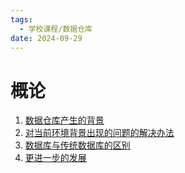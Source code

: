 ```yaml
---
tags:
  - 学校课程/数据仓库
date: 2024-09-29
---
```

# 概论

1. [数据仓库产生的背景](起源.md)
2. [对当前环境背景出现的问题的解决办法](数据存储方式.md)
3. [数据库与传统数据库的区别](与传统数据库的区别.md)
4. [更进一步的发展](数据湖.md)